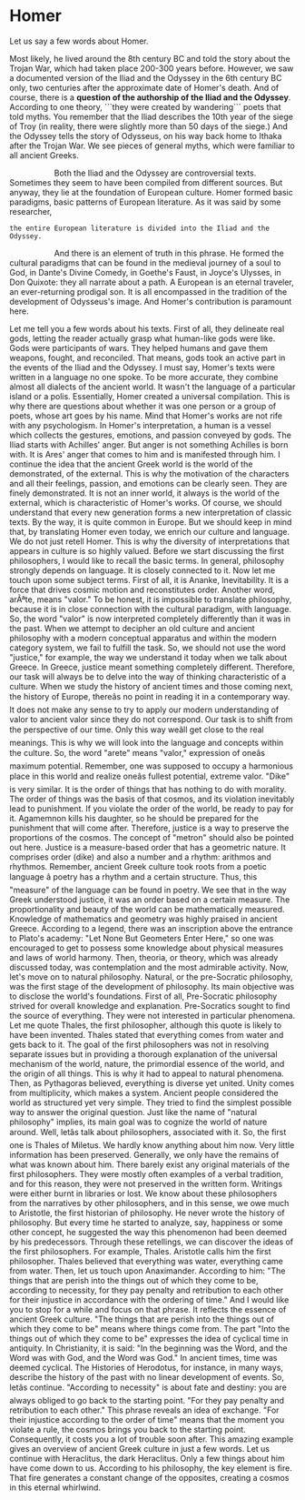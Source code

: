 # Homer

Let us say a few words about Homer. 
<p>
Most likely, he lived around the 8th century BC and told the story about the Trojan War, which had taken place 200-300 years before. However, we saw a documented version of the Iliad and the Odyssey in the 6th century BC only, two centuries after the approximate date of Homer's death. And of course, there is a <b>question of the authorship of the Iliad and the Odyssey</b>. According to one theory, ```they were created by wandering``` poets that told myths. You remember that the Iliad describes the 10th year of the siege of Troy (in reality, there were slightly more than 50 days of the siege.) And the Odyssey tells the story of Odysseus, on his way back home to Ithaka after the Trojan War. We see pieces of general myths, which were familiar to all ancient Greeks.
</p>
<p>
&nbsp;&nbsp;&nbsp;&nbsp;&nbsp;&nbsp;&nbsp;&nbsp;&nbsp;&nbsp;&nbsp;&nbsp;&nbsp;&nbsp;&nbsp;&nbsp;&nbsp;&nbsp;&nbsp;&nbsp;Both the Iliad and the Odyssey are controversial texts. Sometimes they seem to have been compiled from different sources. But anyway, they lie at the foundation of European culture. Homer formed basic paradigms, basic patterns of European literature. As it was said by some researcher, 

```
the entire European literature is divided into the Iliad and the Odyssey.
```
&nbsp;&nbsp;&nbsp;&nbsp;&nbsp;&nbsp;&nbsp;&nbsp;&nbsp;&nbsp;&nbsp;&nbsp;&nbsp;&nbsp;&nbsp;&nbsp;&nbsp;&nbsp;&nbsp;&nbsp;And there is an element of truth in this phrase. He formed the  cultural paradigms that can be found in the medieval journey of a soul to God, in Dante's Divine Comedy, in Goethe's Faust, in Joyce's Ulysses, in Don Quixote: they all narrate about a path. A European is an eternal traveler, an ever-returning prodigal son. It is all encompassed in the tradition of the development of Odysseus's image. And Homer's contribution is paramount here.
</p>
Let me tell you a few words about his texts. First of all, they delineate real gods, letting the reader actually grasp what human-like gods were like. Gods were participants of wars. They helped humans and gave them weapons, fought, and reconciled. That means, gods took an active part in the events of the Iliad and the Odyssey. I must say, Homer's texts were written in a language no 
one spoke. To be more accurate, they combine almost all dialects of the ancient world. It wasn't the language of a particular island or a polis. 
Essentially, Homer created a universal compilation. This is why there are questions about whether it was one person or a group of poets, whose art goes by 
his name. Mind that Homer's works are not rife with any psychologism. In Homer's interpretation, a human is a vessel which collects the gestures, emotions, 
and passion conveyed by gods. The Iliad starts with Achilles' anger. But anger is not something Achilles is born with. It is Ares' anger that comes to him 
and is manifested through him. I continue the idea that the ancient Greek world is the world of the demonstrated, of the external. This is why the 
motivation of the characters and all their feelings, passion, and emotions can be clearly seen. They are finely demonstrated. It is not an inner world,
 it always is the world of the external, which is characteristic of Homer's works. Of course, we should understand that every new generation forms a new 
interpretation of classic texts. By the way, it is quite common in Europe. But we should keep in mind that, 
by translating Homer even today, we enrich our culture and language. We do not just retell Homer. This is why the diversity of interpretations that appears 
in culture is so highly valued. Before we start discussing the first philosophers, I would like to recall the basic terms. In general, philosophy strongly 
depends on language. It is closely connected to it. Now let me touch upon some subject terms. First of all, it is Ananke, Inevitability. It is a force that 
drives cosmic motion and reconstitutes order. Another word, arÃªte, means "valor." To be honest, it is impossible to translate philosophy, because it is in 
close connection with the cultural paradigm, with language. So, the word "valor" is now interpreted completely differently than it was in the past. When we 
attempt to decipher an old culture and ancient philosophy with a modern conceptual apparatus and within the modern category system, we fail to fulfill the 
task. So, we should not use the word "justice," for example, the way we understand it today when we talk about Greece. In Greece, justice meant something 
completely different. 
Therefore, our task will always be to delve into the way of thinking characteristic of a culture. When we study the history of ancient times and those 
coming next, the history of Europe, thereâs no point in reading it in a contemporary way. It does not make any sense to try to apply our modern 
understanding of valor to ancient valor since they do not correspond. Our task is to shift from the perspective of our time. Only this way weâll get close 
to the real meanings. This is why we will look into the language and concepts within the culture. So, the word "arete" means "valor," expression of oneâs 
maximum potential. Remember, one was supposed to occupy a harmonious place in this world and realize oneâs fullest potential, extreme valor. "Dike" is very 
similar. It is the order of things that has nothing to do with morality. The order of things was the basis of that cosmos, and its violation inevitably 
lead to punishment. If you violate the order of the world, be ready to pay for it. Agamemnon kills his daughter, so he should be prepared for the punishment 
that will come after. Therefore, justice is a way to preserve the proportions of the cosmos. The 
concept of "metron" should also be pointed out here. Justice is a measure-based order that has a geometric nature. It comprises order (dike) and also a 
number and a rhythm: arithmos and rhythmos. Remember, ancient Greek culture took roots from a poetic language â poetry has a rhythm and a certain structure. 
Thus, this "measure" of the language can be found in poetry. We see that in the way Greek understood justice, it was an order based on a certain measure. 
The proportionality and beauty of the world can be mathematically measured. Knowledge of mathematics and geometry was highly praised in ancient Greece. 
According to a legend, there was an inscription above the entrance to Plato's academy: "Let None But Geometers Enter Here," so one was encouraged to get to 
possess some knowledge about physical measures and laws of world harmony. Then, theoria, or theory, which 
was already discussed today, was contemplation and the most admirable activity. Now, let's move on to natural philosophy. Natural, or the pre-Socratic 
philosophy, was the first stage of the development of philosophy. Its main objective was to disclose the world's foundations. First of all, Pre-Socratic 
philosophy strived for overall knowledge and explanation. Pre-Socratics sought to find the source of everything. They were not interested in particular 
phenomena. Let me quote Thales, the first philosopher, although this quote is likely to have been invented. Thales stated that everything comes from water 
and gets back to it. The goal of the first philosophers was not in resolving separate issues but in providing a thorough explanation of the universal 
mechanism of the world, nature, the primordial essence of the world, and the origin of all things. This is why it had to appeal to natural phenomena. Then, 
as Pythagoras believed, everything is diverse yet united. Unity comes from multiplicity, which makes 
a system. Ancient people considered the world as structured yet very simple. They tried to find the simplest possible way to answer the original question. 
Just like the name of "natural philosophy" implies, its main goal was to cognize the world of nature around. Well, letâs talk about philosophers, associated 
with it. 
So, the first one is Thales of Miletus. We hardly know anything about him now. Very little information has been preserved. Generally, we only have the 
remains of what was known about him. There barely exist any original materials of the first philosophers. They were mostly often examples of a verbal 
tradition, and for this reason, they were not preserved in the written form. Writings were either burnt in libraries or lost. We know about these 
philosophers from the narratives by other philosophers, and in this sense, we owe much to Aristotle, the first historian of philosophy. He never wrote the 
history of philosophy. But every time he started to analyze, say, happiness or some other concept, 
he suggested the way this phenomenon had been deemed by his predecessors. Through these retellings, we can discover the ideas of the first philosophers. 
For example, Thales. Aristotle calls him the first philosopher. Thales believed that everything was water, everything came from water. Then, let us touch 
upon Anaximander. According to him: "The things that are perish into the things out of which they come to be, according to necessity, for they pay penalty 
and retribution to each other for their injustice in accordance with the ordering of time." And I would like you to stop for a while and focus on that 
phrase. It reflects the essence of ancient Greek culture. "The things that are perish into the things out of which they come to be" means where things come 
from. The part "Into the things out of which they come to be" expresses the idea of cyclical time in antiquity. In Christianity, it is said: "In the 
beginning was the Word, and the Word was with God, and the Word was God." In ancient times, time was deemed 
cyclical. The Histories of Herodotus, for instance, in many ways, describe the history of the past with no linear development of events. So, letâs continue. 
"According to necessity" is about fate and destiny: you are always obliged to go back to the starting point. "For they pay penalty and retribution to each 
other." This phrase reveals an idea of exchange. "For their injustice according to the order of time" means that the moment you violate a rule, the cosmos 
brings you back to the starting point. Consequently, it costs you a lot of trouble soon after. This amazing example gives an overview of ancient Greek 
culture in just a few words. Let us continue with Heraclitus, the dark Heraclitus. Only a few things about him have come down to us. According to his 
philosophy, the key element is fire. That fire generates a constant change of the opposites, creating a cosmos in this eternal whirlwind.
